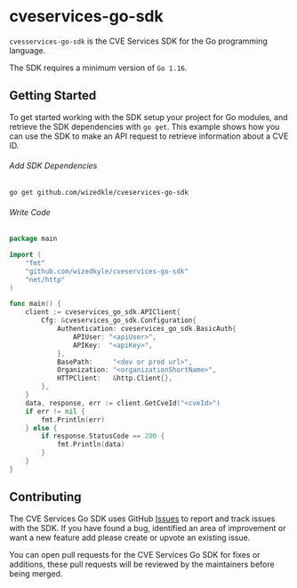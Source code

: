 # cveservices-go-sdk

`cvesservices-go-sdk` is the CVE Services SDK for the Go programming language.

The SDK requires a minimum version of `Go 1.16`.

## Getting Started

To get started working with the SDK setup your project for Go modules, and retrieve the SDK dependencies with `go get`. 
This example shows how you can use the SDK to make an API request to retrieve information about a CVE ID.

###### Add SDK Dependencies

`go get github.com/wizedkle/cveservices-go-sdk`

###### Write Code

```go
package main

import (
	"fmt"
	"github.com/wizedkyle/cveservices-go-sdk"
	"net/http"
)

func main() {
	client := cveservices_go_sdk.APIClient{
		Cfg: &cveservices_go_sdk.Configuration{
			Authentication: cveservices_go_sdk.BasicAuth{
				APIUser: "<apiUser>",
				APIKey:  "<apiKey>",
			},
			BasePath:     "<dev or prod url>",
			Organization: "<organizationShortName>",
			HTTPClient:   &http.Client{},
		},
	}
	data, response, err := client.GetCveId("<cveId>")
	if err != nil {
		fmt.Println(err)
    } else {
		if response.StatusCode == 200 {
			fmt.Println(data)
        }
    }
}
```

## Contributing

The CVE Services Go SDK uses GitHub [Issues](https://github.com/wizedkyle/cveservices-go-sdk/issues) to report and track
issues with the SDK. If you have found a bug, identified an area of improvement or want a new feature add please create or
upvote an existing issue.

You can open pull requests for the CVE Services Go SDK for fixes or additions, these pull requests will be reviewed by the maintainers before being merged.
